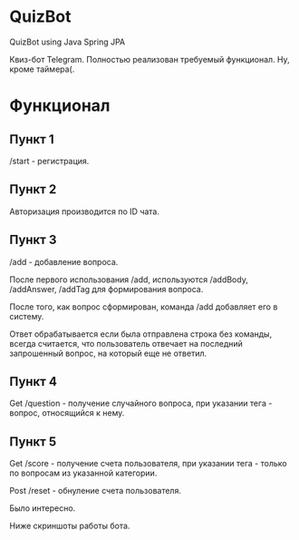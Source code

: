 # QuizBot
QuizBot using Java Spring JPA

Квиз-бот Telegram. Полностью реализован требуемый функционал. Ну, кроме таймера(.

# Функционал

## Пункт 1
/start - регистрация.

## Пункт 2
Авторизация производится по ID чата.

## Пункт 3
/add - добавление вопроса.

После первого использования /add, используются /addBody, /addAnswer, /addTag для формирования вопроса.

После того, как вопрос сформирован, команда /add добавляет его в систему.

Ответ обрабатывается если была отправлена строка без команды, всегда считается, что пользователь отвечает на последний запрошенный вопрос, на который еще не ответил.

## Пункт 4
Get /question <tag> - получение случайного вопроса, при указании тега - вопрос, относящийся к нему.

## Пункт 5
Get /score <tag> - получение счета пользователя, при указании тега - только по вопросам из указанной категории.

Post /reset - обнуление счета пользователя.

Было интересно.

Ниже скриншоты работы бота.



